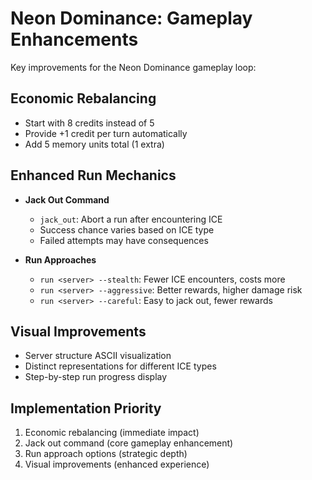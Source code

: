 # Neon Dominance: Gameplay Enhancements

Key improvements for the Neon Dominance gameplay loop:

## Economic Rebalancing

- Start with 8 credits instead of 5
- Provide +1 credit per turn automatically
- Add 5 memory units total (1 extra)

## Enhanced Run Mechanics

- **Jack Out Command**
  - `jack_out`: Abort a run after encountering ICE
  - Success chance varies based on ICE type
  - Failed attempts may have consequences

- **Run Approaches**
  - `run <server> --stealth`: Fewer ICE encounters, costs more
  - `run <server> --aggressive`: Better rewards, higher damage risk
  - `run <server> --careful`: Easy to jack out, fewer rewards

## Visual Improvements

- Server structure ASCII visualization
- Distinct representations for different ICE types
- Step-by-step run progress display

## Implementation Priority

1. Economic rebalancing (immediate impact)
2. Jack out command (core gameplay enhancement)
3. Run approach options (strategic depth)
4. Visual improvements (enhanced experience) 